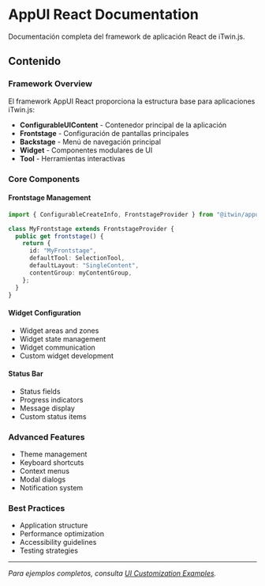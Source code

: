 # AppUI React Documentation

Documentación completa del framework de aplicación React de iTwin.js.

## Contenido

### Framework Overview
El framework AppUI React proporciona la estructura base para aplicaciones iTwin.js:

- **ConfigurableUIContent** - Contenedor principal de la aplicación
- **Frontstage** - Configuración de pantallas principales
- **Backstage** - Menú de navegación principal
- **Widget** - Componentes modulares de UI
- **Tool** - Herramientas interactivas

### Core Components

#### Frontstage Management
```typescript
import { ConfigurableCreateInfo, FrontstageProvider } from "@itwin/appui-react";

class MyFrontstage extends FrontstageProvider {
  public get frontstage() {
    return {
      id: "MyFrontstage",
      defaultTool: SelectionTool,
      defaultLayout: "SingleContent",
      contentGroup: myContentGroup,
    };
  }
}
```

#### Widget Configuration
- Widget areas and zones
- Widget state management
- Widget communication
- Custom widget development

#### Status Bar
- Status fields
- Progress indicators
- Message display
- Custom status items

### Advanced Features
- Theme management
- Keyboard shortcuts
- Context menus
- Modal dialogs
- Notification system

### Best Practices
- Application structure
- Performance optimization
- Accessibility guidelines
- Testing strategies

---

*Para ejemplos completos, consulta [UI Customization Examples](../../examples-samples/ui-customization/).*
